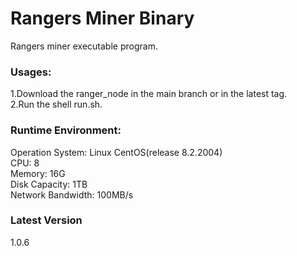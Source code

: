 # Rangers Miner Binary

Rangers miner executable program.

### Usages:

1.Download the ranger_node in the main branch or in the latest tag.  
2.Run the shell run.sh.

### Runtime Environment:

Operation System:  Linux CentOS(release 8.2.2004)  
CPU: 8   
Memory:  16G   
Disk Capacity: 1TB   
Network Bandwidth: 100MB/s  

### Latest Version  
1.0.6
